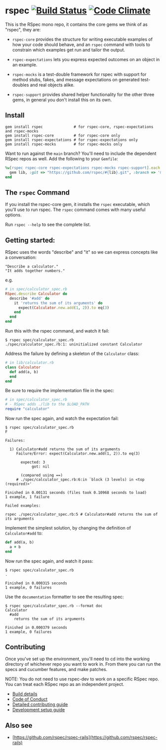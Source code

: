 # rspec [![Build Status](https://github.com/rspec/rspec/actions/workflows/ci.yml/badge.svg?branch=main)](https://github.com/rspec/rspec/actions) [![Code Climate](https://codeclimate.com/github/rspec/rspec.svg)](https://codeclimate.com/github/rspec/rspec)

This is the RSpec mono repo, it contains the core gems we think of as "rspec", they are:

* `rspec-core` provides the structure for writing executable examples of how your
  code should behave, and an `rspec` command with tools to constrain which
  examples get run and tailor the output.

* `rspec-expectations` lets you express expected outcomes on an object in an example.

* `rspec-mocks` is a test-double framework for rspec with support for method stubs,
  fakes, and message expectations on generated test-doubles and real objects
  alike.

* `rspec-support` provides shared helper functionality for the other three gems, in
  general you don't install this on its own.

## Install

    gem install rspec              # for rspec-core, rspec-expectations and rspec-mocks
    gem install rspec-core         # for rspec-core only
    gem install rspec-expectations # for rspec-expectations only
    gem install rspec-mocks        # for rspec-mocks only

Want to run against the `main` branch? You'll need to include the dependent
RSpec repos as well. Add the following to your `Gemfile`:

```ruby
%w[rspec rspec-core rspec-expectations rspec-mocks rspec-support].each do |lib|
  gem lib, :git => "https://github.com/rspec/#{lib}.git", :branch => 'main'
end
```

## The `rspec` Command

If you install the rspec-core gem, it installs the `rspec` executable,
which you'll use to run rspec. The `rspec` command comes with many useful
options.

Run `rspec --help` to see the complete list.

## Getting started:

RSpec uses the words "describe" and "it" so we can express concepts like a conversation:

    "Describe a calculator."
    "It adds together numbers."

e.g.

```ruby
# in spec/calculator_spec.rb
RSpec.describe Calculator do
  describe '#add' do
    it 'returns the sum of its arguments' do
      expect(Calculator.new.add(1, 2)).to eq(3)
    end
  end
end
```

Run this with the rspec command, and watch it fail:

```
$ rspec spec/calculator_spec.rb
./spec/calculator_spec.rb:1: uninitialized constant Calculator
```

Address the failure by defining a skeleton of the `Calculator` class:

```ruby
# in lib/calculator.rb
class Calculator
  def add(a, b)
  end
end
```

Be sure to require the implementation file in the spec:

```ruby
# in spec/calculator_spec.rb
# - RSpec adds ./lib to the $LOAD_PATH
require "calculator"
```

Now run the spec again, and watch the expectation fail:

```
$ rspec spec/calculator_spec.rb
F

Failures:

  1) Calculator#add returns the sum of its arguments
     Failure/Error: expect(Calculator.new.add(1, 2)).to eq(3)

       expected: 3
            got: nil

       (compared using ==)
     # ./spec/calculator_spec.rb:6:in `block (3 levels) in <top (required)>'

Finished in 0.00131 seconds (files took 0.10968 seconds to load)
1 example, 1 failure

Failed examples:

rspec ./spec/calculator_spec.rb:5 # Calculator#add returns the sum of its arguments
```

Implement the simplest solution, by changing the definition of `Calculator#add` to:

```ruby
def add(a, b)
  a + b
end
```

Now run the spec again, and watch it pass:

```
$ rspec spec/calculator_spec.rb
.

Finished in 0.000315 seconds
1 example, 0 failures
```

Use the `documentation` formatter to see the resulting spec:

```
$ rspec spec/calculator_spec.rb --format doc
Calculator
  #add
    returns the sum of its arguments

Finished in 0.000379 seconds
1 example, 0 failures
```

## Contributing

Once you've set up the environment, you'll need to cd into the working
directory of whichever repo you want to work in. From there you can run the
specs and cucumber features, and make patches.

NOTE: You do not need to use rspec-dev to work on a specific RSpec repo. You
can treat each RSpec repo as an independent project.

* [Build details](BUILD_DETAIL.md)
* [Code of Conduct](CODE_OF_CONDUCT.md)
* [Detailed contributing guide](CONTRIBUTING.md)
* [Development setup guide](DEVELOPMENT.md)

## Also see

* [https://github.com/rspec/rspec-rails](https://github.com/rspec/rspec-rails)
